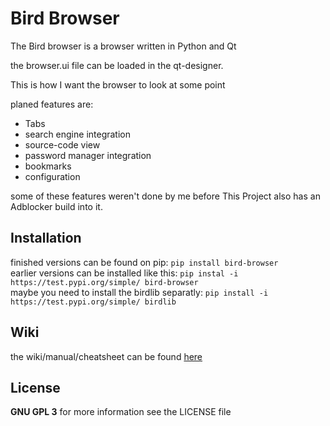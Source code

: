 <h1>Bird Browser</h1>
<p>The Bird browser is a browser written in Python and Qt</p>
<p>the browser.ui file can be loaded in the qt-designer.</p>
<p> This is how I want the browser to look at some point</p>
<p>planed features are:</p>
<ul>
<li>Tabs</li>
<li>search engine integration</li>
<li>source-code view</li>
<li>password manager integration</li>
<li>bookmarks</li>
<li>configuration</li>
</ul>
<p>some of these features weren't done by me before
This Project also has an Adblocker build into it.
</p>
<h2>Installation</h2>
<p>
finished versions can be found on pip: <code>pip install bird-browser</code><br>
earlier versions can be installed like this: <code>pip instal -i https://test.pypi.org/simple/ bird-browser</code><br>
maybe you need to install the birdlib separatly: <code>pip install -i https://test.pypi.org/simple/ birdlib</code>
</p>
<h2>Wiki</h2>
<p>the wiki/manual/cheatsheet can be found <a href="https://github.com/ULUdev/bird-browser/wiki">here</a></p>
<h2>License</h2>
<p><b>GNU GPL 3</b> for more information see the LICENSE file</p>
